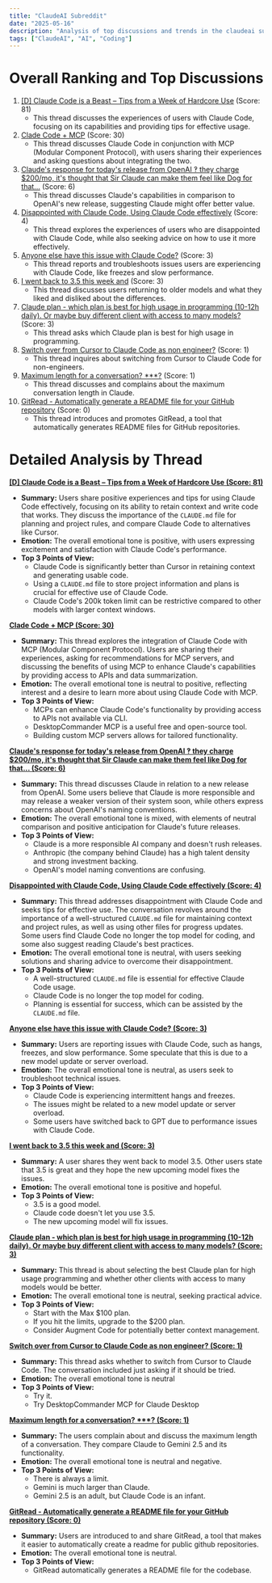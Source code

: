 ```yaml
---
title: "ClaudeAI Subreddit"
date: "2025-05-16"
description: "Analysis of top discussions and trends in the claudeai subreddit"
tags: ["ClaudeAI", "AI", "Coding"]
---
```


# Overall Ranking and Top Discussions
1.  [[D] Claude Code is a Beast – Tips from a Week of Hardcore Use](https://www.reddit.com/r/ClaudeAI/comments/1ko5pxk/claude_code_is_a_beast_tips_from_a_week_of/) (Score: 81)
    *   This thread discusses the experiences of users with Claude Code, focusing on its capabilities and providing tips for effective usage.
2.  [Clade Code + MCP](https://www.reddit.com/r/ClaudeAI/comments/1ko25y0/clade_code_mcp/) (Score: 30)
    *   This thread discusses Claude Code in conjunction with MCP (Modular Component Protocol), with users sharing their experiences and asking questions about integrating the two.
3.  [Claude's response for today's release from OpenAI ‽ they charge $200/mo, it's thought that Sir Claude can make them feel like Dog for that...](https://i.redd.it/6ihftpz4u51f1.jpeg) (Score: 6)
    *   This thread discusses Claude's capabilities in comparison to OpenAI's new release, suggesting Claude might offer better value.
4.  [Disappointed with Claude Code, Using Claude Code effectively](https://www.reddit.com/r/ClaudeAI/comments/1ko398n/disappointed_with_claude_code_using_claude_code/) (Score: 4)
    *   This thread explores the experiences of users who are disappointed with Claude Code, while also seeking advice on how to use it more effectively.
5.  [Anyone else have this issue with Claude Code?](https://i.redd.it/j41ck0jy761f1.png) (Score: 3)
    *   This thread reports and troubleshoots issues users are experiencing with Claude Code, like freezes and slow performance.
6.  [I went back to 3.5 this week and](https://www.reddit.com/r/ClaudeAI/comments/1ko7nk5/i_went_back_to_35_this_week_and/) (Score: 3)
    *   This thread discusses users returning to older models and what they liked and disliked about the differences.
7.  [Claude plan - which plan is best for high usage in programming (10-12h daily). Or maybe buy different client with access to many models?](https://www.reddit.com/r/ClaudeAI/comments/1ko8pwh/claude_plan_which_plan_is_best_for_high_usage_in/) (Score: 3)
    *   This thread asks which Claude plan is best for high usage in programming.
8.  [Switch over from Cursor to Claude Code as non engineer?](https://www.reddit.com/r/ClaudeAI/comments/1ko26yr/switch_over_from_cursor_to_claude_code_as_non/) (Score: 1)
    *   This thread inquires about switching from Cursor to Claude Code for non-engineers.
9.  [Maximum length for a conversation? ***?](https://www.reddit.com/r/ClaudeAI/comments/1ko445b/maximum_length_for_a_conversation_wtf/) (Score: 1)
    *   This thread discusses and complains about the maximum conversation length in Claude.
10. [GitRead - Automatically generate a README file for your GitHub repository](https://v.redd.it/3hg2qv01521f1) (Score: 0)
    *   This thread introduces and promotes GitRead, a tool that automatically generates README files for GitHub repositories.

# Detailed Analysis by Thread
**[[D] Claude Code is a Beast – Tips from a Week of Hardcore Use (Score: 81)](https://www.reddit.com/r/ClaudeAI/comments/1ko5pxk/claude_code_is_a_beast_tips_from_a_week_of/)**
*   **Summary:** Users share positive experiences and tips for using Claude Code effectively, focusing on its ability to retain context and write code that works. They discuss the importance of the `CLAUDE.md` file for planning and project rules, and compare Claude Code to alternatives like Cursor.
*   **Emotion:** The overall emotional tone is positive, with users expressing excitement and satisfaction with Claude Code's performance.
*   **Top 3 Points of View:**
    *   Claude Code is significantly better than Cursor in retaining context and generating usable code.
    *   Using a `CLAUDE.md` file to store project information and plans is crucial for effective use of Claude Code.
    *   Claude Code's 200k token limit can be restrictive compared to other models with larger context windows.

**[Clade Code + MCP (Score: 30)](https://www.reddit.com/r/ClaudeAI/comments/1ko25y0/clade_code_mcp/)**
*   **Summary:** This thread explores the integration of Claude Code with MCP (Modular Component Protocol). Users are sharing their experiences, asking for recommendations for MCP servers, and discussing the benefits of using MCP to enhance Claude's capabilities by providing access to APIs and data summarization.
*   **Emotion:** The overall emotional tone is neutral to positive, reflecting interest and a desire to learn more about using Claude Code with MCP.
*   **Top 3 Points of View:**
    *   MCPs can enhance Claude Code's functionality by providing access to APIs not available via CLI.
    *   DesktopCommander MCP is a useful free and open-source tool.
    *   Building custom MCP servers allows for tailored functionality.

**[Claude's response for today's release from OpenAI ‽ they charge $200/mo, it's thought that Sir Claude can make them feel like Dog for that... (Score: 6)](https://i.redd.it/6ihftpz4u51f1.jpeg)**
*   **Summary:** This thread discusses Claude in relation to a new release from OpenAI. Some users believe that Claude is more responsible and may release a weaker version of their system soon, while others express concerns about OpenAI's naming conventions.
*   **Emotion:** The overall emotional tone is mixed, with elements of neutral comparison and positive anticipation for Claude's future releases.
*   **Top 3 Points of View:**
    *   Claude is a more responsible AI company and doesn't rush releases.
    *   Anthropic (the company behind Claude) has a high talent density and strong investment backing.
    *   OpenAI's model naming conventions are confusing.

**[Disappointed with Claude Code, Using Claude Code effectively (Score: 4)](https://www.reddit.com/r/ClaudeAI/comments/1ko398n/disappointed_with_claude_code_using_claude_code/)**
*   **Summary:** This thread addresses disappointment with Claude Code and seeks tips for effective use. The conversation revolves around the importance of a well-structured `CLAUDE.md` file for maintaining context and project rules, as well as using other files for progress updates. Some users find Claude Code no longer the top model for coding, and some also suggest reading Claude's best practices.
*   **Emotion:** The overall emotional tone is neutral, with users seeking solutions and sharing advice to overcome their disappointment.
*   **Top 3 Points of View:**
    *   A well-structured `CLAUDE.md` file is essential for effective Claude Code usage.
    *   Claude Code is no longer the top model for coding.
    *   Planning is essential for success, which can be assisted by the `CLAUDE.md` file.

**[Anyone else have this issue with Claude Code? (Score: 3)](https://i.redd.it/j41ck0jy761f1.png)**
*   **Summary:** Users are reporting issues with Claude Code, such as hangs, freezes, and slow performance. Some speculate that this is due to a new model update or server overload.
*   **Emotion:** The overall emotional tone is neutral, as users seek to troubleshoot technical issues.
*   **Top 3 Points of View:**
    *   Claude Code is experiencing intermittent hangs and freezes.
    *   The issues might be related to a new model update or server overload.
    *   Some users have switched back to GPT due to performance issues with Claude Code.

**[I went back to 3.5 this week and (Score: 3)](https://www.reddit.com/r/ClaudeAI/comments/1ko7nk5/i_went_back_to_35_this_week_and/)**
*   **Summary:** A user shares they went back to model 3.5. Other users state that 3.5 is great and they hope the new upcoming model fixes the issues.
*   **Emotion:** The overall emotional tone is positive and hopeful.
*   **Top 3 Points of View:**
    *   3.5 is a good model.
    *   Claude code doesn't let you use 3.5.
    *   The new upcoming model will fix issues.

**[Claude plan - which plan is best for high usage in programming (10-12h daily). Or maybe buy different client with access to many models? (Score: 3)](https://www.reddit.com/r/ClaudeAI/comments/1ko8pwh/claude_plan_which_plan_is_best_for_high_usage_in/)**
*   **Summary:** This thread is about selecting the best Claude plan for high usage programming and whether other clients with access to many models would be better.
*   **Emotion:** The overall emotional tone is neutral, seeking practical advice.
*   **Top 3 Points of View:**
    *   Start with the Max $100 plan.
    *   If you hit the limits, upgrade to the $200 plan.
    *   Consider Augment Code for potentially better context management.

**[Switch over from Cursor to Claude Code as non engineer? (Score: 1)](https://www.reddit.com/r/ClaudeAI/comments/1ko26yr/switch_over_from_cursor_to_claude_code_as_non/)**
*   **Summary:** This thread asks whether to switch from Cursor to Claude Code. The conversation included just asking if it should be tried.
*   **Emotion:** The overall emotional tone is neutral
*   **Top 3 Points of View:**
    *   Try it.
    *   Try DesktopCommander MCP for Claude Desktop

**[Maximum length for a conversation? ***? (Score: 1)](https://www.reddit.com/r/ClaudeAI/comments/1ko445b/maximum_length_for_a_conversation_wtf/)**
*   **Summary:** The users complain about and discuss the maximum length of a conversation. They compare Claude to Gemini 2.5 and its functionality.
*   **Emotion:** The overall emotional tone is neutral and negative.
*   **Top 3 Points of View:**
    *   There is always a limit.
    *   Gemini is much larger than Claude.
    *   Gemini 2.5 is an adult, but Claude Code is an infant.

**[GitRead - Automatically generate a README file for your GitHub repository (Score: 0)](https://v.redd.it/3hg2qv01521f1)**
*   **Summary:** Users are introduced to and share GitRead, a tool that makes it easier to automatically create a readme for public github repositories.
*   **Emotion:** The overall emotional tone is neutral.
*   **Top 3 Points of View:**
    *   GitRead automatically generates a README file for the codebase.

